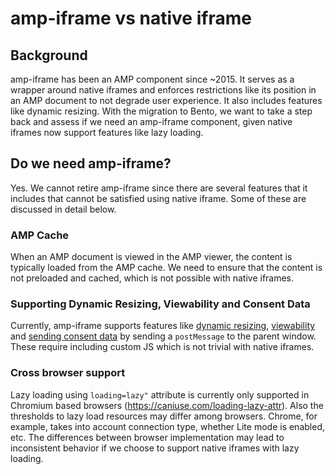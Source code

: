 # amp-iframe vs native iframe

## Background

amp-iframe has been an AMP component since ~2015. It serves as a wrapper around native iframes and enforces restrictions like its position in an AMP document to not degrade user experience. It also includes features like dynamic resizing. With the migration to Bento, we want to take a step back and assess if we need an amp-iframe component, given native iframes now support features like lazy loading.

## Do we need amp-iframe?

Yes. We cannot retire amp-iframe since there are several features that it includes that cannot be satisfied using native iframe. Some of these are discussed in detail below.

### AMP Cache

When an AMP document is viewed in the AMP viewer, the content is typically loaded from the AMP cache. We need to ensure that the  content is not preloaded and cached, which is not possible with native iframes.

### Supporting Dynamic Resizing, Viewability and Consent Data

Currently, amp-iframe supports features like [dynamic resizing](https://amp.dev/documentation/components/amp-iframe/#iframe-resizing), [viewability](https://amp.dev/documentation/components/amp-iframe/#iframe-viewability) and [sending consent data](https://amp.dev/documentation/components/amp-iframe/#iframe-&-consent-data) by sending a `postMessage` to the parent window. These require including custom JS which is not trivial with native iframes.


### Cross browser support

Lazy loading using `loading=lazy"` attribute is currently only supported in Chromium based browsers (https://caniuse.com/loading-lazy-attr). Also the thresholds to lazy load resources may differ among browsers. Chrome, for example, takes into account connection type, whether Lite mode is enabled, etc. The differences between browser implementation may lead to inconsistent behavior if we choose to support native iframes with lazy loading.

